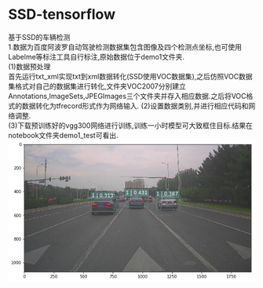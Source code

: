# SSD-tensorflow
基于SSD的车辆检测  
1.数据为百度阿波罗自动驾驶检测数据集包含图像及四个检测点坐标,也可使用Labelme等标注工具自行标注,原始数据位于demo1文件夹.  
(1)数据预处理  
    首先运行txt_xml实现txt到xml数据转化(SSD使用VOC数据集),之后仿照VOC数据集格式对自己的数据集进行转化,文件夹VOC2007分别建立Annotations,ImageSets,JPEGImages三个文件夹并存入相应数据.之后将VOC格式的数据转化为tfrecord形式作为网络输入.
(2)设置数据类别,并进行相应代码和网络调整.  
(3)下载预训练好的vgg300网络进行训练,训练一小时模型可大致框住目标.结果在notebook文件夹demo1_test可看出.  
![image](https://github.com/dotah88/SSD-tensorflow/blob/master/image/%E4%B8%8B%E8%BD%BD.png)


